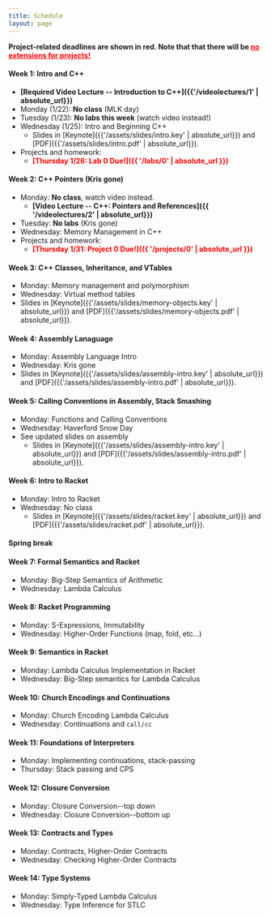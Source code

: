 ```yaml
---
title: Schedule
layout: page
---
```

<b>Project-related deadlines are shown in red. Note that that there
will be <u style="color:red">no extensions for projects!</u></b>

#### Week 1: Intro and C++

- **[Required Video Lecture -- Introduction to C++]({{'/videolectures/1' | absolute_url}})**
- Monday (1/22): **No class** (MLK day)
- Tuesday (1/23): **No labs this week** (watch video instead!)
- Wednesday (1/25): Intro and Beginning C++
  - Slides in [Keynote]({{'/assets/slides/intro.key' | absolute_url}}) and [PDF]({{'/assets/slides/intro.pdf' | absolute_url}}).
- Projects and homework:
  - <b style="color:red">[Thursday 1/26: Lab 0 Due!]({{ '/labs/0' | absolute_url }})</b>
   
#### Week 2: C++ Pointers (Kris gone)

- Monday: **No class**, watch video instead.
  - **[Video Lecture -- C++: Pointers and References]({{ '/videolectures/2' | absolute_url}})**
- Tuesday: **No labs** (Kris gone)
- Wednesday: Memory Management in C++
- Projects and homework:
  - <b style="color:red">[Thursday 1/31: Project 0 Due!]({{ '/projects/0' | absolute_url }})</b>

#### Week 3: C++ Classes, Inheritance, and VTables

- Monday: Memory management and polymorphism
- Wednesday: Virtual method tables
- Slides in [Keynote]({{'/assets/slides/memory-objects.key' | absolute_url}}) and [PDF]({{'/assets/slides/memory-objects.pdf' | absolute_url}}).

#### Week 4: Assembly Lanaguage

- Monday: Assembly Language Intro
- Wednesday: Kris gone
- Slides in [Keynote]({{'/assets/slides/assembly-intro.key' | absolute_url}}) and [PDF]({{'/assets/slides/assembly-intro.pdf' | absolute_url}}).

#### Week 5: Calling Conventions in Assembly, Stack Smashing

- Monday: Functions and Calling Conventions
- Wednesday: Haverford Snow Day
- See updated slides on assembly
  - Slides in [Keynote]({{'/assets/slides/assembly-intro.key' | absolute_url}}) and [PDF]({{'/assets/slides/assembly-intro.pdf' | absolute_url}}).

#### Week 6: Intro to Racket

- Monday: Intro to  Racket
- Wednesday: No class
  - Slides in [Keynote]({{'/assets/slides/racket.key' | absolute_url}}) and [PDF]({{'/assets/slides/racket.pdf' | absolute_url}}).

#### Spring break

#### Week 7: Formal Semantics and Racket

- Monday: Big-Step Semantics of Arithmetic
- Wednesday: Lambda Calculus

#### Week 8: Racket Programming

- Monday: S-Expressions, Immutability
- Wednesday: Higher-Order Functions (map, fold, etc...)

#### Week 9: Semantics in Racket

- Monday: Lambda Calculus Implementation in Racket
- Wednesday: Big-Step semantics for Lambda Calculus

#### Week 10: Church Encodings and Continuations

- Monday: Church Encoding Lambda Calculus
- Wednesday: Continuations and `call/cc`

#### Week 11: Foundations of Interpreters

- Monday: Implementing continuations, stack-passing
- Thursday: Stack passing and CPS

#### Week 12: Closure Conversion

- Monday: Closure Conversion--top down
- Wednesday: Closure Conversion--bottom up

#### Week 13: Contracts and Types

- Monday: Contracts, Higher-Order Contracts
- Wednesday: Checking Higher-Order Contracts

#### Week 14: Type Systems

- Monday: Simply-Typed Lambda Calculus
- Wednesday: Type Inference for STLC
